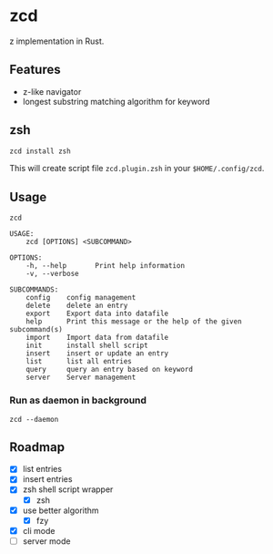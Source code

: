 # zcd

z implementation in Rust.

## Features

- z-like navigator
- longest substring matching algorithm for keyword

## zsh

```zsh
zcd install zsh
```

This will create script file `zcd.plugin.zsh` in your `$HOME/.config/zcd`.

## Usage

```
zcd

USAGE:
    zcd [OPTIONS] <SUBCOMMAND>

OPTIONS:
    -h, --help       Print help information
    -v, --verbose

SUBCOMMANDS:
    config    config management
    delete    delete an entry
    export    Export data into datafile
    help      Print this message or the help of the given subcommand(s)
    import    Import data from datafile
    init      install shell script
    insert    insert or update an entry
    list      list all entries
    query     query an entry based on keyword
    server    Server management
```

### Run as daemon in background

```
zcd --daemon
```

## Roadmap

- [x] list entries
- [x] insert entries
- [x] zsh shell script wrapper
  - [x] zsh
- [x] use better algorithm
  - [x] fzy
- [x] cli mode
- [ ] server mode
